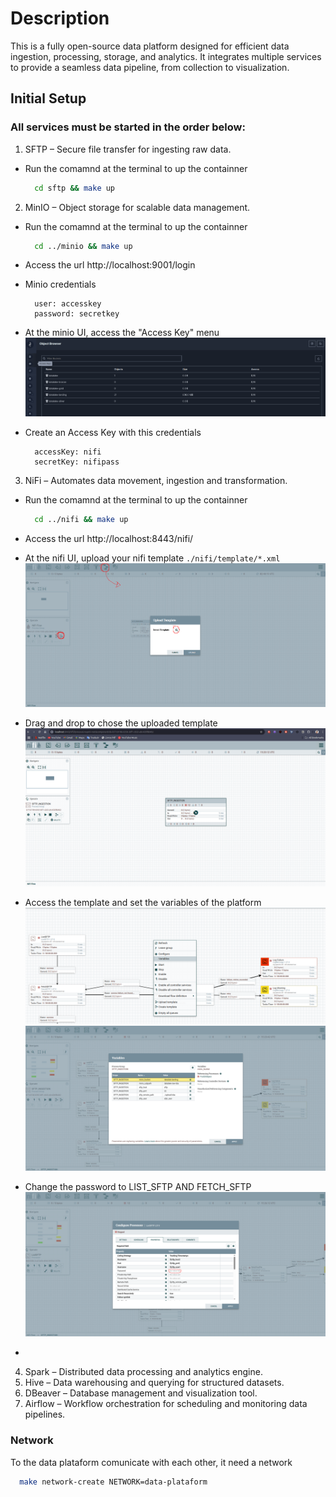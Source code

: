 # Description
This is a fully open-source data platform designed for efficient data ingestion, processing, storage, and analytics. It integrates multiple services to provide a seamless data pipeline, from collection to visualization.
## Initial Setup

### All services must be started in the order below:

1. SFTP – Secure file transfer for ingesting raw data.

  * Run the comamnd at the terminal to up the containner
    ```sh
      cd sftp && make up
    ```

2. MinIO – Object storage for scalable data management.

  * Run the comamnd at the terminal to up the containner
    ```sh
      cd ../minio && make up
    ```
  
  * Access the url http://localhost:9001/login

  * Minio credentials
    ```
      user: accesskey
      password: secretkey
    ```

  * At the minio UI, access the "Access Key" menu 
    ![alt text](./assets/MInioUI.png)

  * Create an Access Key with this credentials
    ```
      accessKey: nifi
      secretKey: nifipass
    ```

3. NiFi – Automates data movement, ingestion and transformation.

  * Run the comamnd at the terminal to up the containner
    ```sh
      cd ../nifi && make up
    ```

  * Access the url http://localhost:8443/nifi/

  * At the nifi UI, upload your nifi template `./nifi/template/*.xml`
    ![alt text](./assets/nifiTemplateUpdate.png)

  * Drag and drop to chose the uploaded template
    ![alt text](./assets/SFTP_INGESTION.png)

  * Access the template and set the variables of the platform
    ![alt text](./assets/Variables.png)
    ![alt text](./assets/Variables_set.png)

  * Change the password to LIST_SFTP AND FETCH_SFTP
    ![alt text](./assets/Password.png)

  * 


4. Spark – Distributed data processing and analytics engine.
5. Hive – Data warehousing and querying for structured datasets.
6. DBeaver – Database management and visualization tool.
7. Airflow – Workflow orchestration for scheduling and monitoring data pipelines.

### Network
To the data plataform comunicate with each other, it need a network

```sh
  make network-create NETWORK=data-plataform
```

